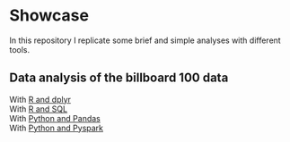 # Showcase

In this repository I replicate some brief and simple analyses with different tools.

## Data analysis of the billboard 100 data

With [R and dplyr](billb100_R_dplyr.Rmd)<br />
With [R and SQL](billb100_R_SQL.Rmd)<br />
With [Python and Pandas](billb100_Python_Pandas.ipynb)<br />
With [Python and Pyspark](billb100_Python_Pyspark.ipynb)<br />
